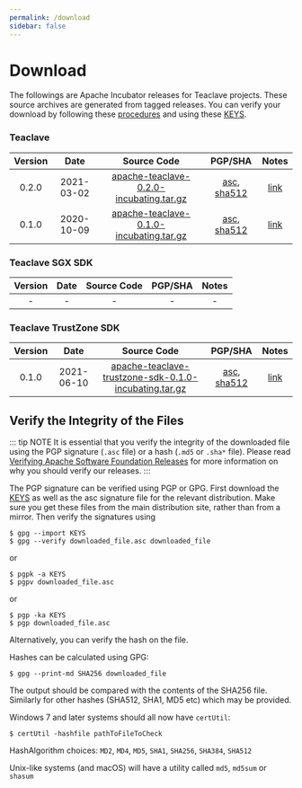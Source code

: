 ```yaml
---
permalink: /download
sidebar: false
---
```

# Download

The followings are Apache Incubator releases for Teaclave projects.
These source archives are generated from tagged releases. You can verify your
download by following these
[procedures](https://www.apache.org/info/verification.html) and using these
[KEYS](https://www.apache.org/dist/incubator/teaclave/KEYS).

### Teaclave

| Version | Date | Source Code               | PGP/SHA | Notes |
|:-------:|:------------:|:-------------------------:|:-------:|:-------------:|
| 0.2.0   | 2021-03-02   | [apache-teaclave-0.2.0-incubating.tar.gz](https://www.apache.org/dyn/closer.cgi/incubator/teaclave/0.2.0/apache-teaclave-0.2.0-incubating.tar.gz)| [asc](https://www.apache.org/dist/incubator/teaclave/0.2.0/apache-teaclave-0.2.0-incubating.tar.gz.asc), [sha512](https://www.apache.org/dist/incubator/teaclave/0.2.0/apache-teaclave-0.2.0-incubating.tar.gz.sha512) | [link](https://github.com/apache/incubator-teaclave/releases/tag/v0.2.0) |
| 0.1.0   | 2020-10-09   | [apache-teaclave-0.1.0-incubating.tar.gz](https://www.apache.org/dyn/closer.cgi/incubator/teaclave/0.1.0/apache-teaclave-0.1.0-incubating.tar.gz)| [asc](https://www.apache.org/dist/incubator/teaclave/0.1.0/apache-teaclave-0.1.0-incubating.tar.gz.asc), [sha512](https://www.apache.org/dist/incubator/teaclave/0.1.0/apache-teaclave-0.1.0-incubating.tar.gz.sha512) | [link](https://github.com/apache/incubator-teaclave/releases/tag/v0.1.0) |

### Teaclave SGX SDK

| Version | Date | Source Code               | PGP/SHA | Notes |
|:-------:|:------------:|:-------------------------:|:----:|:-------:|
| - | - | - | - | - |

### Teaclave TrustZone SDK

| Version | Date | Source Code               | PGP/SHA | Notes |
|:-------:|:------------:|:-------------------------:|:----:|:-------:|
| 0.1.0   | 2021-06-10   | [apache-teaclave-trustzone-sdk-0.1.0-incubating.tar.gz](https://www.apache.org/dyn/closer.cgi/incubator/teaclave/trustzone-sdk-0.1.0/apache-teaclave-trustzone-sdk-0.1.0-incubating.tar.gz)| [asc](https://www.apache.org/dist/incubator/teaclave/trustzone-sdk-0.1.0/apache-teaclave-trustzone-sdk-0.1.0-incubating.tar.gz.asc), [sha512](https://www.apache.org/dist/incubator/teaclave/trustzone-sdk-0.1.0/apache-teaclave-trustzone-sdk-0.1.0-incubating.tar.gz.sha512) | [link](https://github.com/apache/incubator-teaclave-trustzone-sdk/releases/tag/v0.1.0) |

## Verify the Integrity of the Files

::: tip NOTE
It is essential that you verify the integrity of the downloaded file using the
PGP signature (`.asc` file) or a hash (`.md5` or `.sha*` file). Please read
[Verifying Apache Software Foundation Releases](https://www.apache.org/info/verification.html)
for more information on why you should verify our releases.
:::

The PGP signature can be verified using PGP or GPG. First download the
[KEYS](https://www.apache.org/dist/incubator/teaclave/KEYS) as
well as the asc signature file for the relevant distribution. Make sure you get
these files from the main distribution site, rather than from a mirror. Then
verify the signatures using

```
$ gpg --import KEYS
$ gpg --verify downloaded_file.asc downloaded_file
```
or
```
$ pgpk -a KEYS
$ pgpv downloaded_file.asc
```
or
```
$ pgp -ka KEYS
$ pgp downloaded_file.asc
```
Alternatively, you can verify the hash on the file.

Hashes can be calculated using GPG:

```
$ gpg --print-md SHA256 downloaded_file
```

The output should be compared with the contents of the SHA256 file. Similarly
for other hashes (SHA512, SHA1, MD5 etc) which may be provided.

Windows 7 and later systems should all now have `certUtil`:

```
$ certUtil -hashfile pathToFileToCheck
```

HashAlgorithm choices: `MD2`, `MD4`, `MD5`, `SHA1`, `SHA256`, `SHA384`, `SHA512`

Unix-like systems (and macOS) will have a utility called `md5`, `md5sum` or `shasum`
